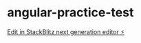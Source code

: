 # angular-practice-test

[Edit in StackBlitz next generation editor ⚡️](https://stackblitz.com/~/github.com/Poojapsoni/angular-practice-test)